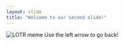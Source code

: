 ```yaml
---
layout: slide
title: "Welcome to our second slide!"
---
```

![LOTR meme](https://static.independent.co.uk/s3fs-public/thumbnails/image/2015/11/05/11/tnol8.jpg?width=1200)
Use the left arrow to go back!
